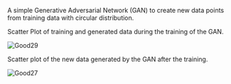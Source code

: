 A simple Generative Adversarial Network (GAN) to create new data points from training data with circular distribution.

Scatter Plot of training and generated data during the training of the GAN.

![Good29](https://user-images.githubusercontent.com/17172345/145728167-e71feab6-68dc-4f9b-8c1e-b5069e63e112.png)





Scatter plot of the new data generated by the GAN after the training.

![Good27](https://user-images.githubusercontent.com/17172345/145728200-19dde05d-cac4-4640-9581-f6f4867cf0d1.png)


